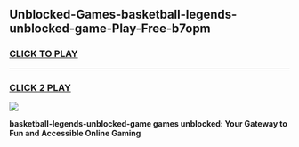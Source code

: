 
## Unblocked-Games-basketball-legends-unblocked-game-Play-Free-b7opm
<h3>
<a href="https://premium76.site?title=basketball-legends-unblocked-game&ref=19M">CLICK TO PLAY</a></h3>
<hr>

<h3>
<a href="https://premium76.site?title=basketball-legends-unblocked-game&ref=19M">CLICK 2 PLAY</a>
  
</h3>

<a href="https://premium76.site?title=basketball-legends-unblocked-game&ref=19M"><img src="https://clearcache.store/games.png"></a>


**basketball-legends-unblocked-game games unblocked: Your Gateway to Fun and Accessible Online Gaming**
